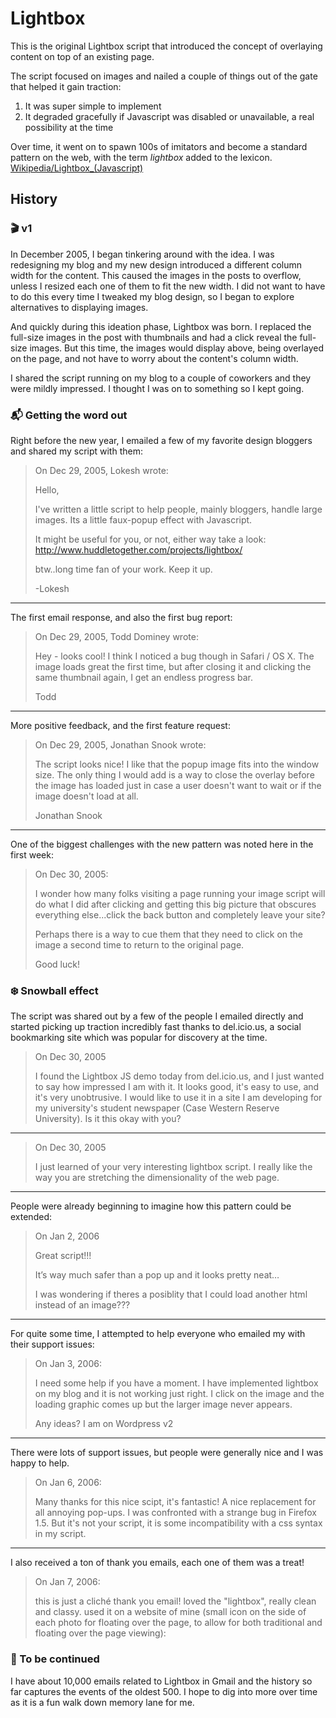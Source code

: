# Lightbox

This is the original Lightbox script that introduced the concept of overlaying content on top of an existing page.

The script focused on images and nailed a couple of things out of the gate that helped it gain traction:
1. It was super simple to implement
2. It degraded gracefully if Javascript was disabled or unavailable, a real possibility at the time
 
Over time, it went on to spawn 100s of imitators and become a standard pattern on the web, with the term _lightbox_ added to the lexicon. [Wikipedia/Lightbox_(Javascript)](https://en.wikipedia.org/wiki/Lightbox_(JavaScript))

## History

### 🎬 v1

In December 2005, I began tinkering around with the idea. I was redesigning my blog and my new design introduced a different column width for the content. This caused the images in the posts to overflow, unless I resized each one of them to fit the new width. I did not want to have to do this every time I tweaked my blog design, so I began to explore alternatives to displaying images.

And quickly during this ideation phase, Lightbox was born. I replaced the full-size images in the post with thumbnails and had a click reveal the full-size images. But this time, the images would display above, being overlayed on the page, and not have to worry about the content's column width. 

I shared the script running on my blog to a couple of coworkers and they were mildly impressed. I thought I was on to something so I kept going.

### 📬 Getting the word out

Right before the new year, I emailed a few of my favorite design bloggers and shared my script with them:

> On Dec 29, 2005, Lokesh wrote:
>
> Hello,
>
> I've written a little script to help people, mainly bloggers, 
> handle large images. Its a little faux-popup effect with Javascript.
>
> It might be useful for you, or not, either way take a look:
> http://www.huddletogether.com/projects/lightbox/
>
> btw..long time fan of your work.  Keep it up.
>
> -Lokesh

---

The first email response, and also the first bug report: 

> On Dec 29, 2005, Todd Dominey wrote:
>
> Hey - looks cool! I think I noticed a bug though in Safari / OS X. 
> The image loads great the first time, but after closing it and 
> clicking the same thumbnail again, I get an endless progress bar.
>
> Todd

---

More positive feedback, and the first feature request:

> On Dec 29, 2005, Jonathan Snook wrote:
>
> The script looks nice! I like that the popup image fits into the window size. The only thing I would add is a way to close the overlay before the image has loaded just in case a user doesn't want to wait or if the image doesn't load at all.
>
> Jonathan Snook

---

One of the biggest challenges with the new pattern was noted here in the first week:

> On Dec 30, 2005:
>
> I wonder how many folks visiting a page running your image script will do what I did after clicking and getting this big picture that obscures everything else...click the back button and completely leave your site?
>
> Perhaps there is a way to cue them that they need to click on the image a second time to return to the original page.
>
> Good luck!


### ❄️ Snowball effect

The script was shared out by a few of the people I emailed directly and started picking up traction incredibly fast thanks to del.icio.us, a social bookmarking site which was popular for discovery at the time.

> On Dec 30, 2005
>
> I found the Lightbox JS demo today from del.icio.us, and I just 
wanted to say how impressed I am with it. It looks good, it's easy to 
use, and it's very unobtrusive. I would like to use it in a site I am 
developing for my university's student newspaper (Case Western 
Reserve University). Is it this okay with you?

---

> On Dec 30, 2005
>
> I just learned of your very interesting lightbox script. I really 
like the way you are stretching the dimensionality of the web page.

---

People were already beginning to imagine how this pattern could be extended:

> On Jan 2, 2006
>
> Great script!!!
>
> It’s way much safer than a pop up and it looks pretty neat…
>
> I was wondering if theres a posiblity that I could load another html instead of an image???

---

For quite some time, I attempted to help everyone who emailed my with their support issues:

> On Jan 3, 2006:
>
> I need some help if you have a moment.  I have implemented lightbox 
on my blog and it is not working just right.  I  click on the image 
and the loading graphic comes up but  the larger image never appears.
>
> Any ideas?  I am on Wordpress v2

---

There were lots of support issues, but people were generally nice and I was happy to help.

> On Jan 6, 2006:
>
> Many thanks for this nice scipt, it's fantastic! A nice replacement
> for all annoying pop-ups.
> I was confronted with a strange bug in Firefox 1.5. But it's not your
> script, it is some incompatibility with a css syntax in my script.

---

I also received a ton of thank you emails, each one of them was a treat!

> On Jan 7, 2006:
>
> this is just a cliché thank you email! loved the "lightbox", really
> clean and classy. used it on a website of mine (small icon on the side
> of each photo for floating over the page, to allow for both
> traditional and floating over the page viewing):


### 🌅 To be continued

I have about 10,000 emails related to Lightbox in Gmail and the history so far captures the events of the oldest 500. I hope to dig into more over time as it is a fun walk down memory lane for me. 

